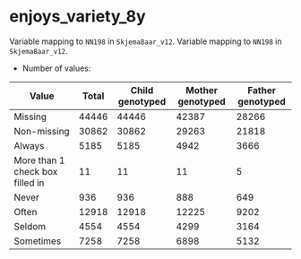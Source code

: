 # enjoys_variety_8y
Variable mapping to `NN198` in `Skjema8aar_v12`.
Variable mapping to `NN198` in `Skjema8aar_v12`.
- Number of values:

| Value | Total | Child genotyped | Mother genotyped | Father genotyped |
| ----- | ----- | --------------- | ---------------- | ---------------- |
| Missing | 44446 | 44446 | 42387 | 28266 |
| Non-missing | 30862 | 30862 | 29263 | 21818 |
| Always | 5185 | 5185 | 4942 |3666 |
| More than 1 check box filled in | 11 | 11 | 11 |5 |
| Never | 936 | 936 | 888 |649 |
| Often | 12918 | 12918 | 12225 |9202 |
| Seldom | 4554 | 4554 | 4299 |3164 |
| Sometimes | 7258 | 7258 | 6898 |5132 |



